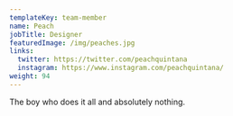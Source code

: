 ```yaml
---
templateKey: team-member
name: Peach
jobTitle: Designer
featuredImage: /img/peaches.jpg
links:
  twitter: https://twitter.com/peachquintana
  instagram: https://www.instagram.com/peachquintana/
weight: 94
---
```

The boy who does it all and absolutely nothing.
